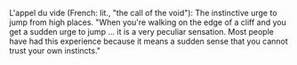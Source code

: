 
L'appel du vide (French: lit., "the call of the void"): The instinctive urge to jump from high places. "When you're walking on the edge of a cliff and you get a sudden urge to jump ... it is a very peculiar sensation. Most people have had this experience because it means a sudden sense that you cannot trust your own instincts."
